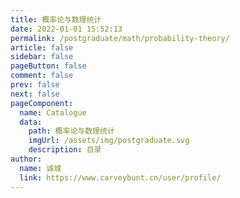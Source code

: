 ```yaml
---
title: 概率论与数理统计
date: 2022-01-01 15:52:13
permalink: /postgraduate/math/probability-theory/
article: false
sidebar: false
pageButton: false
comment: false
prev: false
next: false
pageComponent: 
  name: Catalogue
  data: 
    path: 概率论与数理统计
    imgUrl: /assets/img/postgraduate.svg
    description: 目录
author: 
  name: 诚城
  link: https://www.carveybunt.cn/user/profile/
---
```

